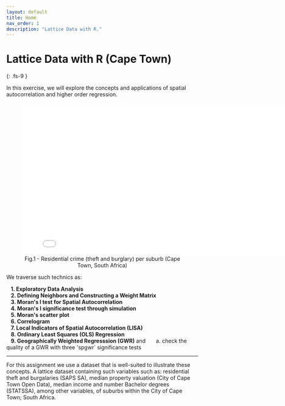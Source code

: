 ```yaml
---
layout: default
title: Home
nav_order: 1
description: "Lattice Data with R."
---
```


# Lattice Data with R (Cape Town)
{: .fs-9 }

In this exercise, we will explore the concepts and applications of spatial autocorrelation and higher order regression. 

<figure><center>
  <!--<img src="{{site.baseurl | prepend: site.url}}/img/plotly.html" style="width: 800px; height: 300px; border: 0px">-->
  <iframe src="{{site.baseurl | prepend: site.url}}/img/plotly.html" style="width: 800px; height: 400px; border: 0px"></iframe>
  <figcaption>Fig.1 - Residential crime (theft and burglary) per suburb (Cape Town, South Africa) </figcaption>
</center></figure> 

<!-- <iframe src="{{site.baseurl | prepend: site.url}}/img/plotly.html" style="width: 800px; height: 300px; border: 0px"></iframe> -->
We traverse such technics as:

&nbsp;&nbsp;&nbsp;**1. Exploratory Data Analysis**  
&nbsp;&nbsp;&nbsp;**2. Defining Neighbors and Constructing a Weight Matrix**  
&nbsp;&nbsp;&nbsp;**3. Moran's I test for Spatial Autocorrelation**  
&nbsp;&nbsp;&nbsp;**4. Moran's I significance test through simulation**  
&nbsp;&nbsp;&nbsp;**5. Moran's scatter plot**   
&nbsp;&nbsp;&nbsp;**6. Correlogram**  
&nbsp;&nbsp;&nbsp;**7. Local Indicators of Spatial Autocorrelation (LISA)**  
&nbsp;&nbsp;&nbsp;**8. Ordinary Least Squares (OLS) Regression**  
&nbsp;&nbsp;&nbsp;**9. Geographically Weighted Regresssion (GWR)**  and 
&nbsp;&nbsp;&nbsp;&nbsp;&nbsp;&nbsp;a. check the quality of a GWR with three 'spgwr` significance tests

<!--<figure><center>
  <img src="{{site.baseurl | prepend: site.url}}/img/5-fold.png" style="width: 800px; height: 300px; border: 0px">
  <figcaption>Fig.2 - Inverse Distance Weighting, 2nd-order Ordinary Least Squares and Ordinary Kriging interpolation </figcaption>
</center></figure>-->
_____
For this assignment we use a dataset that is well-suited to illustrate these concepts. A lattice dataset containing such variables such as: residential theft and burgalaries (SAPS SA), median property valuation (City of Cape Town Open Data), median income and number Bachelor degrees (STATSSA), among other variables, of suburbs within the City of Cape Town; South Africa.

<!--The [meuse](https://search.r-project.org/CRAN/refmans/sp/html/meuse.html) dataset which comes with the `gstat` package. 
**meuse**: gives locations (on a regular grid) and topsoil heavy metal concentrations, along with a number of soil and landscape variables at the observation locations, collected in a flood plain of the river Meuse, near the village of Stein (NL). Heavy metal concentrations are from composite samples of an area of approximately 15 m x 15 m.-->
